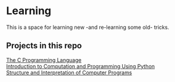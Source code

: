 # Learning
This is a space for learning new -and re-learning some old- tricks.  
  
## Projects in this repo 
[The C Programming Language](./gh-project-pages/tcpl.html)  
[Introduction to Computation and Programming Using Python](./gh-project-pages/icpup.html)  
[Structure and Interpretation of Computer Programs](./gh-project-pages/sicp.html)  